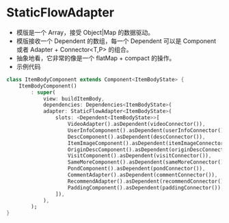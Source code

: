 # StaticFlowAdapter

-   模版是一个 Array，接受 Object|Map 的数据驱动。
-   模版接收一个 Dependent 的数组，每一个 Dependent 可以是 Component 或者 Adapter + Connector<T,P> 的组合。
-   抽象地看，它非常的像是一个 flatMap + compact 的操作。
-   示例代码

```dart
class ItemBodyComponent extends Component<ItemBodyState> {
    ItemBodyComponent()
        : super(
            view: buildItemBody,
            dependencies: Dependencies<ItemBodyState>(
            adapter: StaticFlowAdapter<ItemBodyState>(
                slots: <Dependent<ItemBodyState>>[
                    VideoAdapter().asDependent(videoConnector()),
                    UserInfoComponent().asDependent(userInfoConnector()),
                    DescComponent().asDependent(descConnector()),
                    ItemImageComponent().asDependent(itemImageConnector()),
                    OriginDescComponent().asDependent(originDescConnector()),
                    VisitComponent().asDependent(visitConnector()),
                    SameMoreComponent().asDependent(sameMoreConnector()),
                    PondComponent().asDependent(pondConnector()),
                    CommentAdapter().asDependent(commentConnector()),
                    RecommendAdapter().asDependent(recommendConnector()),
                    PaddingComponent().asDependent(paddingConnector()),
                ]),
            ),
        );
}

```
